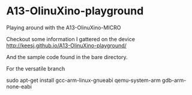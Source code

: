 A13-OlinuXino-playground
========================

Playing around with the A13-OlinuXino-MICRO

Checkout some information I gattered on the device
http://keesj.github.io/A13-OlinuXino-playground/

And the sample code found in the bare directory.


For the versatile branch

sudo apt-get install gcc-arm-linux-gnueabi qemu-system-arm gdb-arm-none-eabi


